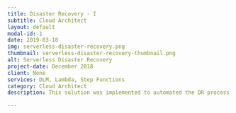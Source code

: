 ```yaml
---
title: Disaster Recovery - I
subtitle: Cloud Architect
layout: default
modal-id: 1
date: 2019-03-18
img: serverless-disaster-recovery.png
thumbnail: serverless-disaster-recovery-thumbnail.png
alt: Serverless Disaster Recovery
project-date: December 2018
client: None
services: DLM, Lambda, Step Functions
category: Cloud Architect
description: This solution was implemented to automated the DR process. Daily EBS snapshots being taken everyday using DLM service. All EBS volumes are tagged with mount point and instance id (by DLM service). In the event of failure, a new instance is launched, all the snapshots for original instance are pulled based on DescribeSnapshots API call, volumes are created and attached with the new instance based on the mount point tags.

---
```

